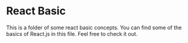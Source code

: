 # React Basic
This is a folder of some react basic concepts. You can find some of the basics of React.js in this file. Feel free to check it out. 
